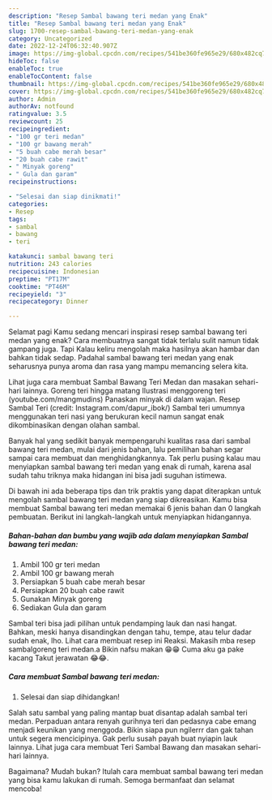 ```yaml
---
description: "Resep Sambal bawang teri medan yang Enak"
title: "Resep Sambal bawang teri medan yang Enak"
slug: 1700-resep-sambal-bawang-teri-medan-yang-enak
category: Uncategorized
date: 2022-12-24T06:32:40.907Z
image: https://img-global.cpcdn.com/recipes/541be360fe965e29/680x482cq70/sambal-bawang-teri-medan-foto-resep-utama.jpg
hideToc: false
enableToc: true
enableTocContent: false
thumbnail: https://img-global.cpcdn.com/recipes/541be360fe965e29/680x482cq70/sambal-bawang-teri-medan-foto-resep-utama.jpg
cover: https://img-global.cpcdn.com/recipes/541be360fe965e29/680x482cq70/sambal-bawang-teri-medan-foto-resep-utama.jpg
author: Admin
authorAv: notfound
ratingvalue: 3.5
reviewcount: 25
recipeingredient:
- "100 gr teri medan"
- "100 gr bawang merah"
- "5 buah cabe merah besar"
- "20 buah cabe rawit"
- " Minyak goreng"
- " Gula dan garam"
recipeinstructions:

- "Selesai dan siap dinikmati!"
categories:
- Resep
tags:
- sambal
- bawang
- teri

katakunci: sambal bawang teri 
nutrition: 243 calories
recipecuisine: Indonesian
preptime: "PT17M"
cooktime: "PT46M"
recipeyield: "3"
recipecategory: Dinner

---
```



Selamat pagi Kamu sedang mencari inspirasi resep sambal bawang teri medan yang enak? Cara membuatnya sangat tidak terlalu sulit namun tidak gampang juga. Tapi Kalau keliru mengolah maka hasilnya akan hambar dan bahkan tidak sedap. Padahal sambal bawang teri medan yang enak seharusnya punya aroma dan rasa yang mampu memancing selera kita.


Lihat juga cara membuat Sambal Bawang Teri Medan dan masakan sehari-hari lainnya. Goreng teri hingga matang Ilustrasi menggoreng teri (youtube.com/mangmudins) Panaskan minyak di dalam wajan. Resep Sambal Teri (credit: Instagram.com/dapur_ibok/) Sambal teri umumnya menggunakan teri nasi yang berukuran kecil namun sangat enak dikombinasikan dengan olahan sambal.

Banyak hal yang sedikit banyak mempengaruhi kualitas rasa dari sambal bawang teri medan, mulai dari jenis bahan, lalu pemilihan bahan segar sampai cara membuat dan menghidangkannya. Tak perlu pusing kalau mau menyiapkan sambal bawang teri medan yang enak di rumah, karena asal sudah tahu triknya maka hidangan ini bisa jadi suguhan istimewa.


Di bawah ini ada beberapa tips dan trik praktis yang dapat diterapkan untuk mengolah sambal bawang teri medan yang siap dikreasikan. Kamu bisa membuat Sambal bawang teri medan memakai 6 jenis bahan dan 0 langkah pembuatan. Berikut ini langkah-langkah untuk menyiapkan hidangannya.

<!--inarticleads1-->

##### Bahan-bahan dan bumbu yang wajib ada dalam menyiapkan Sambal bawang teri medan:

1. Ambil 100 gr teri medan
1. Ambil 100 gr bawang merah
1. Persiapkan 5 buah cabe merah besar
1. Persiapkan 20 buah cabe rawit
1. Gunakan  Minyak goreng
1. Sediakan  Gula dan garam


Sambal teri bisa jadi pilihan untuk pendamping lauk dan nasi hangat. Bahkan, meski hanya disandingkan dengan tahu, tempe, atau telur dadar sudah enak, lho. Lihat cara membuat resep ini Reaksi. Makasih mba resep sambalgoreng teri medan.a Bikin nafsu makan 😁😁 Cuma aku ga pake kacang Takut jerawatan 😂😂. 

<!--inarticleads2-->

##### Cara membuat Sambal bawang teri medan:


1. Selesai dan siap dihidangkan!

Salah satu sambal yang paling mantap buat disantap adalah sambal teri medan. Perpaduan antara renyah gurihnya teri dan pedasnya cabe emang menjadi keunikan yang menggoda. Bikin siapa pun ngilerrr dan gak tahan untuk segera mencicipinya. Gak perlu susah payah buat nyiapin lauk lainnya. Lihat juga cara membuat Teri Sambal Bawang dan masakan sehari-hari lainnya. 

Bagaimana? Mudah bukan? Itulah cara membuat sambal bawang teri medan yang bisa kamu lakukan di rumah. Semoga bermanfaat dan selamat mencoba!
